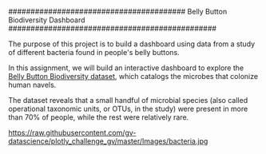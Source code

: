 ########################################   Belly Button Biodiversity Dashboard    ###############################################

The purpose of this project is to build a dashboard using data from a study of different bacteria found in people's belly buttons.

In this assignment, we will build an interactive dashboard to explore the [Belly Button Biodiversity dataset](http://robdunnlab.com/projects/belly-button-biodiversity/), which catalogs the microbes that colonize human navels.

The dataset reveals that a small handful of microbial species (also called operational taxonomic units, or OTUs, in the study) were present in more than 70% of people, while the rest were relatively rare.

https://raw.githubusercontent.com/gv-datascience/plotly_challenge_gv/master/Images/bacteria.jpg

